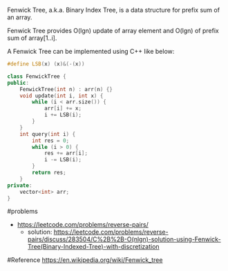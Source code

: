 Fenwick Tree, a.k.a. Binary Index Tree, is a data structure for prefix sum of an array.

Fenwick Tree provides O(lgn) update of array element and O(lgn) of prefix sum of array[1..i].

A Fenwick Tree can be implemented using C++ like below:
```C++
#define LSB(x) (x)&(-(x))

class FenwickTree {
public:
    FenwickTree(int n) : arr(n) {}
    void update(int i, int x) {
        while (i < arr.size()) {
            arr[i] += x;
            i += LSB(i);
        }
    }
    int query(int i) {
        int res = 0;
        while (i > 0) {
            res += arr[i];
            i -= LSB(i);
        }
        return res;
    }
private:
    vector<int> arr;
}
```
#problems
* https://leetcode.com/problems/reverse-pairs/
  * solution: https://leetcode.com/problems/reverse-pairs/discuss/283504/C%2B%2B-O(nlgn)-solution-using-Fenwick-Tree(Binary-Indexed-Tree)-with-discretization

#Reference
https://en.wikipedia.org/wiki/Fenwick_tree
